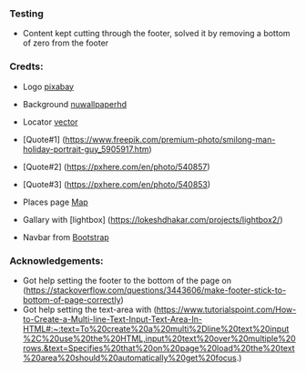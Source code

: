 ### Testing

- Content kept cutting through the footer, solved it by removing a bottom of zero from the footer

### Credts:
- Logo [pixabay](https://cdn.pixabay.com/photo/2020/07/17/12/25/compass-5413948_1280.png)
- Background [nuwallpaperhd](https://nuwallpaperhd.info/ireland/awesome-ireland-nature-wallpaper-background-image/)
- Locator [vector](https://www.vectorstock.com/royalty-free-vector/location-icon-gps-marker-symbol-map-pin-icon-vector-28471585)

- [Quote#1] (https://www.freepik.com/premium-photo/smilong-man-holiday-portrait-guy_5905917.htm)
- [Quote#2] (https://pxhere.com/en/photo/540857)
- [Quote#3] (https://pxhere.com/en/photo/540853)

- Places page [Map](https://leafletjs.com/examples/quick-start/)

- Gallary with [lightbox] (https://lokeshdhakar.com/projects/lightbox2/)

- Navbar from [Bootstrap](https://getbootstrap.com/docs/5.0/components/navbar/#toggler)

### Acknowledgements:
- Got help setting the footer to the bottom of the page on (https://stackoverflow.com/questions/3443606/make-footer-stick-to-bottom-of-page-correctly)
- Got help setting the text-area with (https://www.tutorialspoint.com/How-to-Create-a-Multi-line-Text-Input-Text-Area-In-HTML#:~:text=To%20create%20a%20multi%2Dline%20text%20input%2C%20use%20the%20HTML,input%20text%20over%20multiple%20rows.&text=Specifies%20that%20on%20page%20load%20the%20text%20area%20should%20automatically%20get%20focus.)